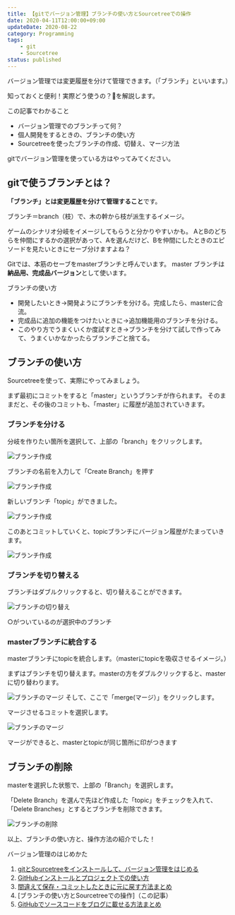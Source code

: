 ```yaml
---
title: 【gitでバージョン管理】ブランチの使い方とSourcetreeでの操作
date: 2020-04-11T12:00:00+09:00
updateDate: 2020-08-22
category: Programming
tags:
    - git
    - Sourcetree
status: published
---
```


 バージョン管理では変更履歴を分けて管理できます。（「ブランチ」といいます。）

 知っておくと便利！実際どう使うの？🤔を解説します。

<div class="border-box">
<span>この記事でわかること<span>

* バージョン管理でのブランチって何？
* 個人開発をするときの、ブランチの使い方
* Sourcetreeを使ったブランチの作成、切替え、マージ方法

</div>

gitでバージョン管理を使っている方はやってみてください。

## gitで使うブランチとは？

**「ブランチ」とは変更履歴を分けて管理すること**です。

ブランチ＝branch（枝）で、木の幹から枝が派生するイメージ。

ゲームのシナリオ分岐をイメージしてもらうと分かりやすいかも。
AとBのどちらを仲間にするかの選択があって、Aを選んだけど、Bを仲間にしたときのエピソードを見たいときにセーブ分けますよね？

Gitでは、本筋のセーブをmasterブランチと呼んでいます。
master ブランチは**納品用、完成品バージョン**として使います。

<div class="border-box">
<span>ブランチの使い方</span>

* 開発したいとき→開発ようにブランチを分ける。完成したら、masterに合流。
* 完成品に追加の機能をつけたいときに→追加機能用のブランチを分ける。
* このやり方でうまくいくか度試すとき→ブランチを分けて試しで作ってみて、うまくいかなかったらブランチごと捨てる。
</div>

## ブランチの使い方

Sourcetreeを使って、実際にやってみましょう。

まず最初にコミットをすると「master」というブランチが作られます。
そのままだと、その後のコミットも、「master」に履歴が追加されていきます。

### ブランチを分ける

分岐を作りたい箇所を選択して、上部の「branch」をクリックします。

![ブランチ作成](ss-sourcetree-branch-01.jpg)

ブランチの名前を入力して「Create Branch」を押す

![ブランチ作成](ss-sourcetree-branch-02.jpg)

新しいブランチ「topic」ができました。

![ブランチ作成](ss-sourcetree-branch-03.jpg)

このあとコミットしていくと、topicブランチにバージョン履歴がたまっていきます。

![ブランチ作成](ss-sourcetree-branch-05.jpg)

### ブランチを切り替える

ブランチはダブルクリックすると、切り替えることができます。


![ブランチの切り替え](ss-sourcetree-branch-04.jpg)

○がついているのが選択中のブランチ

### masterブランチに統合する

masterブランチにtopicを統合します。（masterにtopicを吸収させるイメージ。）

まずはブランチを切り替えます。masterの方をダブルクリックすると、masterに切り替わります。

![ブランチのマージ](ss-sourcetree-branch-06-1.jpg)
そして、ここで「merge(マージ）」をクリックします。

 マージさせるコミットを選択します。

![ブランチのマージ](ss-sourcetree-branch-08.jpg)

マージができると、masterとtopicが同じ箇所に印がつきます

## ブランチの削除

masterを選択した状態で、上部の「Branch」を選択します。

「Delete Branch」を選んで先ほど作成した「topic」をチェックを入れて、「Delete Branches」とするとブランチを削除できます。

![ブランチの削除](ss-sourcetree-branch-09.jpg)

以上、ブランチの使い方と、操作方法の紹介でした！


<div class="related-posts">
    <span>バージョン管理のはじめかた</span>

1. [gitとSourcetreeをインストールして、バージョン管理をはじめる](/install-sourcetree/)
2. [GitHubインストールとプロジェクトでの使い方](/git-install/)
3. [間違えて保存・コミットしたときに元に戻す方法まとめ](/git-rebase/)
4. [ブランチの使い方とSourcetreeでの操作]（この記事）
5. [GitHubでソースコードをブログに載せる方法まとめ](/github-gist-wordpress/)

</div>